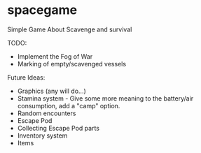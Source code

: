 spacegame
=========

Simple Game About Scavenge and survival

TODO:
- Implement the Fog of War
- Marking of empty/scavenged vessels

Future Ideas:
- Graphics (any will do...)
- Stamina system - Give some more meaning to the battery/air consumption, add a "camp" option.
- Random encounters
- Escape Pod
- Collecting Escape Pod parts
- Inventory system
- Items
